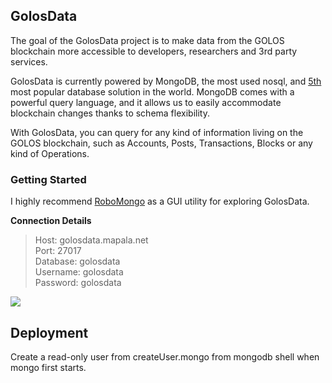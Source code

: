 ## GolosData
The goal of the GolosData project is to make data from the
GOLOS blockchain more accessible to developers, researchers and 3rd party services.

GolosData is currently powered by MongoDB, the most used nosql, and [5th](http://db-engines.com/en/ranking) most popular database solution in the world.
MongoDB comes with a powerful query language, and it allows us to easily accommodate blockchain changes thanks to schema flexibility.

With GolosData, you can query for any kind of information living on the GOLOS blockchain, such as Accounts, Posts, Transactions, Blocks or any kind of Operations.


### Getting Started
I highly recommend [RoboMongo](https://robomongo.org/) as a GUI utility for exploring GolosData.

**Connection Details**
>Host: golosdata.mapala.net   
Port: 27017   
Database: golosdata   
Username: golosdata   
Password: golosdata  

![](https://i.gyazo.com/7717985009640f28083efa5aaca7a72d.png)


## Deployment
Create a read-only user from createUser.mongo
from mongodb shell when mongo first starts.
